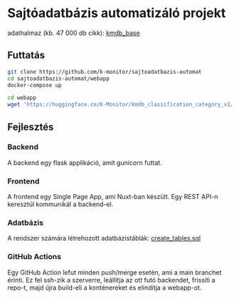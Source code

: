 # Sajtóadatbázis automatizáló projekt

adathalmaz (kb. 47 000 db cikk): [kmdb_base](https://huggingface.co/datasets/boapps/kmdb_base)

## Futtatás

```bash
git clone https://github.com/k-monitor/sajtoadatbazis-automat
cd sajtoadatbazis-automat/webapp
docker-compose up
```

```bash
cd webapp
wget 'https://huggingface.co/K-Monitor/kmdb_classification_category_v2/resolve/main/svm_classifier_category.joblib?download=true' -O data/svm_classifier_category.joblib
```

## Fejlesztés

### Backend

A backend egy flask applikáció, amit gunicorn futtat.

### Frontend

A frontend egy Single Page App, ami Nuxt-ban készült. Egy REST API-n keresztül kommunikál a backend-el.

### Adatbázis

A rendszer számára létrehozott adatbázistáblák: [create_tables.sql](https://github.com/k-monitor/sajtoadatbazis-automat/blob/main/webapp/auto_kmdb/scripts/create_tables.sql)

### GitHub Actions

Egy GitHub Action lefut minden push/merge esetén, ami a main branchet érinti.
Ez fel ssh-zik a szerverre, leállítja az ott futó backendet, frissíti a repo-t, majd újra build-eli a konténereket és elindítja a webapp-ot.

